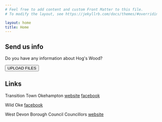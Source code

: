 ```yaml
---
# Feel free to add content and custom Front Matter to this file.
# To modify the layout, see https://jekyllrb.com/docs/themes/#overriding-theme-defaults

layout: home
title: Home
---
```


## Send us info

Do you have any information about Hog's Wood? 

<button type="button" onclick="window.open('https://www.dropbox.com/request/ikF11e4zFfaoyUnv8ML5', '_blank');" command="show-modal">UPLOAD FILES</button>

## Links

Transition Town Okehampton [website](https://cagdevon.org.uk/ourgroups/transition-town-okehampton/) [facebook](https://www.facebook.com/profile.php?id=61556834173991)

Wild Oke [facebook](https://www.facebook.com/groups/wildoke/)

West Devon Borough Council Councillors [website](https://www.westdevon.gov.uk/your-council/councillors-and-committees/your-councillors/councillors-ward)

